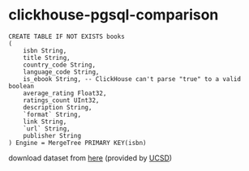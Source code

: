 # clickhouse-pgsql-comparison
```clickhouse
CREATE TABLE IF NOT EXISTS books
(
    isbn String,
    title String,
    country_code String,
    language_code String,
    is_ebook String, -- ClickHouse can't parse "true" to a valid boolean
    average_rating Float32,
    ratings_count UInt32,
    description String,
    `format` String,
    link String,
    `url` String,
    publisher String
) Engine = MergeTree PRIMARY KEY(isbn)
```

download dataset from [here](https://drive.google.com/uc?id=1TLmSvzHvTLLLMjMoQdkx6pBWon-4bli7) (provided by [UCSD](https://sites.google.com/eng.ucsd.edu/ucsdbookgraph/books))